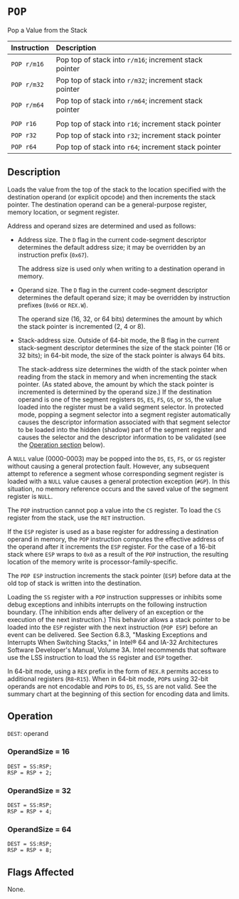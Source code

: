 # `POP`
Pop a Value from the Stack

| Instruction | Description                                            |
| :---------- | :----------------------------------------------------- |
| `POP r/m16` | Pop top of stack into `r/m16`; increment stack pointer |
| `POP r/m32` | Pop top of stack into `r/m32`; increment stack pointer |
| `POP r/m64` | Pop top of stack into `r/m64`; increment stack pointer |
|             |                                                        |
| `POP r16`   | Pop top of stack into `r16`; increment stack pointer   |
| `POP r32`   | Pop top of stack into `r32`; increment stack pointer   |
| `POP r64`   | Pop top of stack into `r64`; increment stack pointer   |

## Description
Loads the value from the top of the stack to the location specified with the destination operand (or explicit opcode) and then increments the stack pointer. The destination operand can be a general-purpose register, memory location, or segment register.

Address and operand sizes are determined and used as follows:
* Address size. The `D` flag in the current code-segment descriptor determines the default address size; it may be overridden by an instruction prefix (`0x67`).

  The address size is used only when writing to a destination operand in memory.
* Operand size. The `D` flag in the current code-segment descriptor determines the default operand size; it may be overridden by instruction prefixes (`0x66` or `REX.W`).

  The operand size (16, 32, or 64 bits) determines the amount by which the stack pointer is incremented (2, 4 or 8).
* Stack-address size. Outside of 64-bit mode, the B flag in the current stack-segment descriptor determines the size of the stack pointer (16 or 32 bits); in 64-bit mode, the size of the stack pointer is always 64 bits.

  The stack-address size determines the width of the stack pointer when reading from the stack in memory and when incrementing the stack pointer. (As stated above, the amount by which the stack pointer is incremented is determined by the operand size.)
If the destination operand is one of the segment registers `DS`, `ES`, `FS`, `GS`, or `SS`, the value loaded into the register must be a valid segment selector. In protected mode, popping a segment selector into a segment register automatically causes the descriptor information associated with that segment selector to be loaded into the hidden (shadow) part of the segment register and causes the selector and the descriptor information to be validated (see the [Operation section](#operation) below).

A `NULL` value (0000-0003) may be popped into the `DS`, `ES`, `FS`, or `GS` register without causing a general protection fault. However, any subsequent attempt to reference a segment whose corresponding segment register is loaded with a `NULL` value causes a general protection exception (`#GP`). In this situation, no memory reference occurs and the saved value of the segment register is `NULL`.

The `POP` instruction cannot pop a value into the `CS` register. To load the `CS` register from the stack, use the `RET` instruction.

If the `ESP` register is used as a base register for addressing a destination operand in memory, the `POP` instruction computes the effective address of the operand after it increments the `ESP` register. For the case of a 16-bit stack where `ESP` wraps to `0x0` as a result of the `POP` instruction, the resulting location of the memory write is processor-family-specific.

The `POP ESP` instruction increments the stack pointer (`ESP`) before data at the old top of stack is written into the destination.

Loading the `SS` register with a `POP` instruction suppresses or inhibits some debug exceptions and inhibits interrupts on the following instruction boundary. (The inhibition ends after delivery of an exception or the execution of the next instruction.) This behavior allows a stack pointer to be loaded into the `ESP` register with the next instruction (`POP ESP`) before an event can be delivered. See Section 6.8.3, "Masking Exceptions and Interrupts When Switching Stacks," in Intel® 64 and IA-32 Architectures Software Developer's Manual, Volume 3A. Intel recommends that software use the LSS instruction to load the `SS` register and `ESP` together.

In 64-bit mode, using a `REX` prefix in the form of `REX.R` permits access to additional registers (`R8`-`R15`). When in 64-bit mode, `POP`s using 32-bit operands are not encodable and `POP`s to `DS`, `ES`, `SS` are not valid. See the summary chart at the beginning of this section for encoding data and limits.

## Operation
`DEST`: operand

### OperandSize = 16
```rust,ignore
DEST = SS:RSP;
RSP = RSP + 2;
```

### OperandSize = 32
```rust,ignore
DEST = SS:RSP;
RSP = RSP + 4;
```

### OperandSize = 64
```rust,ignore
DEST = SS:RSP;
RSP = RSP + 8;
```

## Flags Affected
None.
